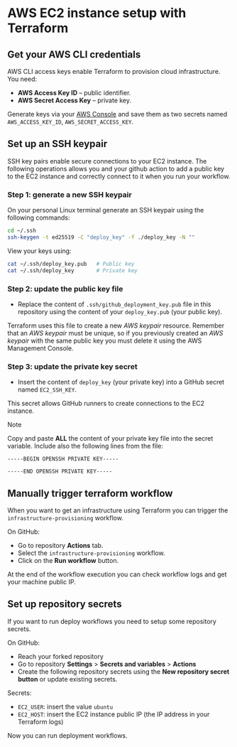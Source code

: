 # AWS EC2 instance setup with Terraform

## Get your AWS CLI credentials

AWS CLI access keys enable Terraform to provision cloud infrastructure. You need:

* **AWS Access Key ID** – public identifier.
* **AWS Secret Access Key** – private key.

Generate keys via your [AWS Console](https://docs.aws.amazon.com/IAM/latest/UserGuide/id_root-user_manage_add-key.html) and save them as two secrets named `AWS_ACCESS_KEY_ID`, `AWS_SECRET_ACCESS_KEY`.

## Set up an SSH keypair

SSH key pairs enable secure connections to your EC2 instance. The following operations allows you and your github action to add a public key to the EC2 instance and correctly connect to it when you run your workflow.

### Step 1: generate a new SSH keypair

On your personal Linux terminal generate an SSH keypair using the following commands:

```bash
cd ~/.ssh
ssh-keygen -t ed25519 -C "deploy_key" -f ./deploy_key -N ""
```

View your keys using:

```bash
cat ~/.ssh/deploy_key.pub   # Public key
cat ~/.ssh/deploy_key       # Private key
```

### Step 2: update the public key file

* Replace the content of `.ssh/github_deployment_key.pub` file in this repository using the content of your `deploy_key.pub` (your public key).

Terraform uses this file to create a new *AWS keypair* resource. Remember that an *AWS keypair* must be unique, so if you previously created an *AWS keypair* with the same public key you must delete it using the AWS Management Console.

### Step 3: update the private key secret

* Insert the content of `deploy_key` (your private key) into a GitHub secret named `EC2_SSH_KEY`.

This secret allows GitHub runners to create connections to the EC2 instance.

>[!NOTE]
> Copy and paste **ALL** the content of your private key file into the secret variable. Include also the following lines from the file:
>
> `-----BEGIN OPENSSH PRIVATE KEY-----`
>
> `-----END OPENSSH PRIVATE KEY-----`

## Manually trigger terraform workflow

When you want to get an infrastructure using Terraform you can trigger the `infrastructure-provisioning` workflow.

On GitHub:
* Go to repository **Actions** tab.
* Select the `infrastructure-provisioning` workflow.
* Click on the **Run workflow** button.

At the end of the workflow execution you can check workflow logs and get your machine public IP.

## Set up repository secrets

If you want to run deploy workflows you need to setup some repository secrets.

On GitHub:
* Reach your forked repository
* Go to repository **Settings** > **Secrets and variables** > **Actions**
* Create the following repository secrets using the **New repository secret button** or update existing secrets.

Secrets:
* `EC2_USER`: insert the value `ubuntu`
* `EC2_HOST`: insert the EC2 instance public IP (the IP address in your Terraform logs)

Now you can run deployment workflows.